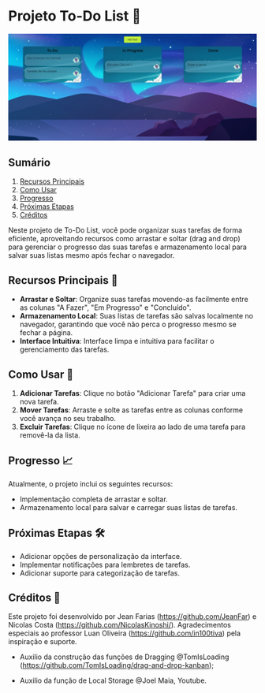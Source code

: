 # Projeto To-Do List 📝

![To-Do List](/Arquivos/Layout.jpg)

## Sumário
1. [Recursos Principais](#recursos-principais)
2. [Como Usar](#como-usar)
3. [Progresso](#progresso)
4. [Próximas Etapas](#próximas-etapas)
5. [Créditos](#créditos)

Neste projeto de To-Do List, você pode organizar suas tarefas de forma eficiente, aproveitando recursos como arrastar e soltar (drag and drop) para gerenciar o progresso das suas tarefas e armazenamento local para salvar suas listas mesmo após fechar o navegador.

## Recursos Principais 🚀

- **Arrastar e Soltar**: Organize suas tarefas movendo-as facilmente entre as colunas "A Fazer", "Em Progresso" e "Concluído".
- **Armazenamento Local**: Suas listas de tarefas são salvas localmente no navegador, garantindo que você não perca o progresso mesmo se fechar a página.
- **Interface Intuitiva**: Interface limpa e intuitiva para facilitar o gerenciamento das tarefas.

## Como Usar 🤔

1. **Adicionar Tarefas**: Clique no botão "Adicionar Tarefa" para criar uma nova tarefa.
2. **Mover Tarefas**: Arraste e solte as tarefas entre as colunas conforme você avança no seu trabalho.
3. **Excluir Tarefas**: Clique no ícone de lixeira ao lado de uma tarefa para removê-la da lista.

## Progresso 📈

Atualmente, o projeto inclui os seguintes recursos:

- Implementação completa de arrastar e soltar.
- Armazenamento local para salvar e carregar suas listas de tarefas.

## Próximas Etapas 🛠️

- Adicionar opções de personalização da interface.
- Implementar notificações para lembretes de tarefas.
- Adicionar suporte para categorização de tarefas.

## Créditos 🙌

Este projeto foi desenvolvido por Jean Farias (https://github.com/JeanFar) e Nicolas Costa (https://github.com/NicolasKinoshi/). Agradecimentos especiais ao professor Luan Oliveira (https://github.com/in100tiva) pela inspiração e suporte.

- Auxilio da construção das funções de Dragging @TomIsLoading (https://github.com/TomIsLoading/drag-and-drop-kanban);

- Auxilio da função de Local Storage @Joel Maia,  Youtube.